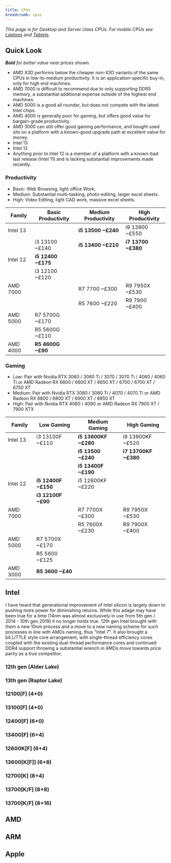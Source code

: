 ```yaml
---
title: CPUs
breadcrumb: cpus
---
```


_This page is for Desktop and Server class CPUs. For mobile CPUs see [Laptops](../laptops) and [Tablets](../tablets)._

## Quick Look

_**Bold** for better value near prices shown._

- AMD X3D performs below the cheaper non-X3D variants of the same CPUs in low-to-medium productivity. It is an application-specific buy-in, only for high end machines.
- AMD 7000 is difficult to recommend due to only supporting DDR5 memory, a substantial additional expense outside of the highest end machines.
- AMD 5000 is a good all rounder, but does not compete with the latest Intel chips.
- AMD 4000 is generally poor for gaming, but offers good value for bargain-grade productivity.
- AMD 3000 can still offer good gaming performance, and bought used sits on a platform with a known-good upgrade path at excellent value for money.
- Intel 13
- Intel 12
- Anything prior to Intel 12 is a member of a platform with a known-bad last release (Intel 11) and is lacking substantial improvements made recently.

### Productivity

- Basic: Web Browsing, light office Work.
- Medium: Substantial multi-tasking, photo-editing, larger excel sheets.
- High: Video Editing, light CAD work, massive excel sheets.

| Family   | Basic Productivity | Medium Productivity | High Productivity  |
|----------|--------------------|---------------------|--------------------|
| Intel 13 |                    | **i5 13500 ~£240**  | i9 13900 ~£550     |
|          | i3 13100 ~£140     | **i5 13400 ~£210**  | **i7 13700 ~£380** |
| Intel 12 | **i5 12400 ~£175** |
|          | i3 12100 ~£120     |
| AMD 7000 |                    | R7 7700 ~£300       | R9 7950X ~£530     |
|          |                    | R5 7600 ~£220       | R9 7900 ~£400      |
| AMD 5000 | R7 5700G ~£170     | 
|          | R5 5600G ~£110     |
| AMD 4000 | **R5 4600G ~£90**  |

### Gaming

- Low: Pair with Nvidia RTX 3060 / 3060 Ti / 3070 / 3070 Ti / 4060 / 4060 Ti or AMD Radeon RX 6600 / 6600 XT / 6650 XT / 6700 / 6700 XT / 6750 XT
- Medium: Pair with Nvidia RTX 3080 / 3080 Ti / 4070 / 4070 Ti or AMD Radeon RX 6800 / 6800 XT / 6900 XT / 6950 XT
- High: Pair with Nvidia RTX 4080 / 4090 or AMD Radeon RX 7900 XT / 7900 XTX

| Family   | Low Gaming          | Medium Gaming        | High Gaming          | 
|----------|---------------------|----------------------|----------------------|
| Intel 13 | i3 13100F ~£110     | **i5 13600KF ~£280** | i9 13900KF ~£520     |
|          |                     | **i5 13500 ~£240**   | **i7 13700KF ~£380** |
|          |                     | **i5 13400F ~£190**  |
| Intel 12 | **i5 12400F ~£150** | i5 12600KF ~£220     |
|          | **i3 12100F ~£90**  |
| AMD 7000 |                     | R7 7700X ~£300       | R9 7950X ~£530       |
|          |                     | R5 7600X ~£230       | R9 7900X ~£400       |
| AMD 5000 | R7 5700X ~£170      |
|          | R5 5600 ~£125       |
| AMD 3000 | **R5 3600 ~£40**    |

## Intel

I have heard that generational improvement of Intel silicon is largely down to pushing more power for diminishing returns. While this adage may have been true for a time (14nm was almost exclusively in use from 5th gen / 2014 - 10th gen 2019) it no longer holds true. 12th gen Intel brought with them a new 10nm process and a move to a new naming scheme for such processes in line with AMDs naming, thus "Intel 7". It also brought a bit.LITTLE style core arrangement, with single-thread efficiency cores coupled with the existing dual-thread performance cores and continued DDR4 support throwing a substantial wrench in AMDs move towards price parity as a true competitor.

### 12th gen (Alder Lake)

### 13th gen (Raptor Lake)

### 12100[F] (4+0)
### 13100[F] (4+0)
### 12400[F] (6+0)
### 13400[F] (6+4)
### 12600K[F] (6+4)
### 13600[K[F]] (6+8)
### 12700[K] (8+4)
### 13700[K/F] (8+8)
### 13700[K/F] (8+16)

## AMD

## ARM

## Apple
